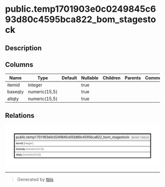 # public.temp1701903e0c0249845c693d80c4595bca822_bom_stagestock

## Description

## Columns

| Name | Type | Default | Nullable | Children | Parents | Comment |
| ---- | ---- | ------- | -------- | -------- | ------- | ------- |
| itemid | integer |  | true |  |  |  |
| baseqty | numeric(15,5) |  | true |  |  |  |
| altqty | numeric(15,5) |  | true |  |  |  |

## Relations

![er](public.temp1701903e0c0249845c693d80c4595bca822_bom_stagestock.svg)

---

> Generated by [tbls](https://github.com/k1LoW/tbls)
